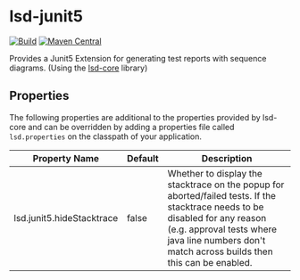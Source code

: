# lsd-junit5
[![Build](https://github.com/nickmcdowall/lsd-junit5/actions/workflows/gradle.yml/badge.svg?branch=main)](https://github.com/nickmcdowall/lsd-junit5/actions/workflows/gradle.yml)
[![Maven Central](https://img.shields.io/maven-central/v/com.github.nickmcdowall/lsd-junit5.svg?label=Maven%20Central)](https://search.maven.org/search?q=g:%22com.github.nickmcdowall%22%20AND%20a:%22lsd-junit5%22)

Provides a Junit5 Extension for generating test reports with sequence diagrams. (Using the [lsd-core](https://github.com/nickmcdowall/lsd-core) library)

## Properties
The following properties are additional to the properties provided by lsd-core and can be overridden by adding a properties file called `lsd.properties` on the classpath of your
application.

| Property Name        | Default     | Description |
| ----------- | ----------- |------------ |
| lsd.junit5.hideStacktrace | false | Whether to display the stacktrace on the popup for aborted/failed tests. If the stacktrace needs to be disabled for any reason (e.g. approval tests where java line numbers don't match across builds then this can be enabled. |


